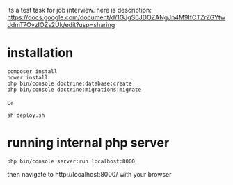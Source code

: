 its a test task for job interview.
here is description: https://docs.google.com/document/d/1GJgS6JDOZANgJn4M9IfCTZrZGYtwddmT7OvzIOZs2Uk/edit?usp=sharing
# installation
```
composer install
bower install
php bin/console doctrine:database:create
php bin/console doctrine:migrations:migrate
```
or
```
sh deploy.sh
```
# running internal php server
```
php bin/console server:run localhost:8000
```
then navigate to http://localhost:8000/ with your browser
